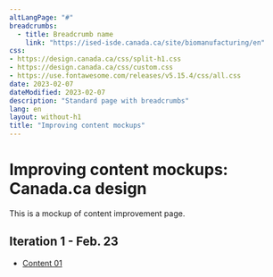 ```yaml
---
altLangPage: "#"
breadcrumbs:
  - title: Breadcrumb name
    link: "https://ised-isde.canada.ca/site/biomanufacturing/en"
css:
- https://design.canada.ca/css/split-h1.css
- https://design.canada.ca/css/custom.css
- https://use.fontawesome.com/releases/v5.15.4/css/all.css
date: 2023-02-07
dateModified: 2023-02-07
description: "Standard page with breadcrumbs"
lang: en
layout: without-h1
title: "Improving content mockups"
---
```

<h1 property="name" id="wb-cont" dir="ltr"><span class="stacked"><span>Improving content mockups</span>: <span>Canada.ca design</span></span></h1>
<p>This is a mockup of content improvement page.</p>
<h2>Iteration 1 - Feb. 23</h2>
<ul>
  <li><a href="content-01.html">Content 01</a></li>
  </ul>
